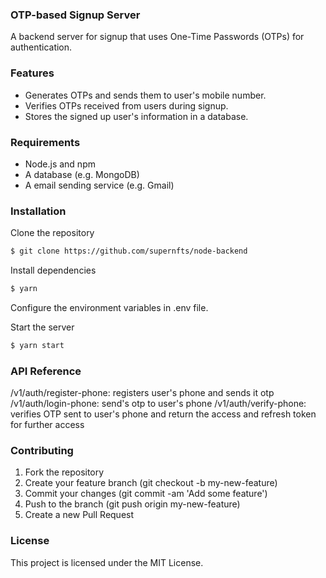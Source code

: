 ### OTP-based Signup Server
A backend server for signup that uses One-Time Passwords (OTPs) for authentication.

### Features
- Generates OTPs and sends them to user's mobile number.
- Verifies OTPs received from users during signup.
- Stores the signed up user's information in a database.

### Requirements
- Node.js and npm
- A database (e.g. MongoDB)
- A email sending service (e.g. Gmail)

### Installation
Clone the repository
```bash
$ git clone https://github.com/supernfts/node-backend
```

Install dependencies
```bash
$ yarn
```
Configure the environment variables in .env file.

Start the server
```bash
$ yarn start
```

### API Reference
/v1/auth/register-phone: registers user's phone and sends it otp
/v1/auth/login-phone: send's otp to user's phone
/v1/auth/verify-phone: verifies OTP sent to user's phone and return the access and refresh token for further access

### Contributing
1. Fork the repository
2. Create your feature branch (git checkout -b my-new-feature)
3. Commit your changes (git commit -am 'Add some feature')
4. Push to the branch (git push origin my-new-feature)
5. Create a new Pull Request

### License
This project is licensed under the MIT License.
